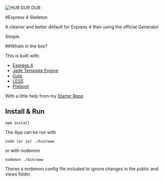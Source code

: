 ![HUR DUR DUR](http://i.imgur.com/9pj9RTo.gif)

#Express 4 Skeleton

A cleaner and better default for Express 4 then using the official Generator

Simple.

##Whats in the box?

This is built with:

- [Express 4](http://expressjs.com/)
- [Jade Template Engine](http://jade-lang.com/)
- [Gulp](http://gulpjs.com/)
- [LESS](http://lesscss.org/)
- [Preboot](http://getpreboot.com/)

With a little help from my [Starter Repo](https://github.com/wurren/starter)



## Install & Run

```
npm install
```

The App can be run with 

```
node (or io) ./bin/www
``` 

or with nodemon 

```
nodemon ./bin/www
```

Theres a nodemon config file included to ignore changes in the public and views folder.